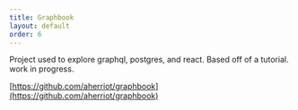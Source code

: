 ```yaml
---
title: Graphbook
layout: default
order: 6
---
```


Project used to explore graphql, postgres, and react. Based off of a tutorial. work in progress.

[https://github.com/aherriot/graphbook](https://github.com/aherriot/graphbook)
